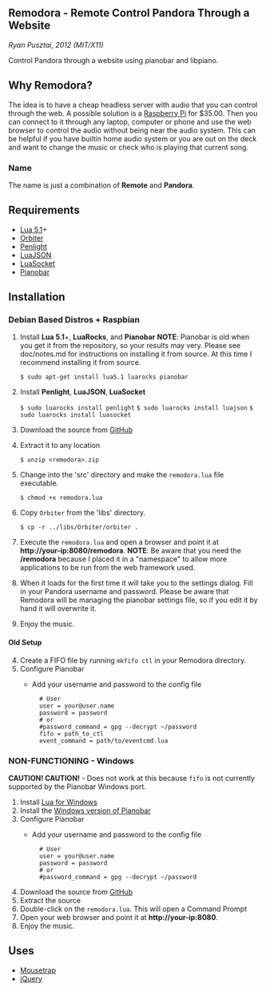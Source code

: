 ## Remodora - Remote Control Pandora Through a Website

_Ryan Pusztai, 2012 (MIT/X11)_

Control Pandora through a website using pianobar and libpiano.

## Why Remodora?

The idea is to have a cheap headless server with audio that you can control through the web. A possible
solution is a [Raspberry Pi](http://www.raspberrypi.org/) for $35.00. Then you can connect to it
through any laptop, computer or phone and use the web browser to control the audio without being near the
audio system. This can be helpful if you have builtin home audio system or you are out on the deck and want to
change the music or check who is playing that current song.

### Name

The name is just a combination of **Remote** and **Pandora**.

## Requirements

* [Lua 5.1](http://lua.org)+
* [Orbiter](http://github.com/stevedonovan/Orbiter)
* [Penlight](http://stevedonovan.github.com/Penlight/)
* [LuaJSON](https://github.com/harningt/luajson)
* [LuaSocket](http://w3.impa.br/~diego/software/luasocket/)
* [Pianobar](http://github.com/PromyLOPh/pianobar)

## Installation

### Debian Based Distros + Raspbian

1. Install **Lua 5.1**+, **LuaRocks**, and **Pianobar**
**NOTE**: Pianobar is old when you get it from the repository, so your results may very. Please see doc/notes.md for instructions on installing it from source.
At this time I recommend installing it from source.

	`$ sudo apt-get install lua5.1 luarocks pianobar`
2. Install **Penlight**, **LuaJSON**, **LuaSocket**

	`$ sudo luarocks install penlight`
	`$ sudo luarocks install luajson`
	`$ sudo luarocks install luasocket`
3. Download the source from [GitHub](https://github.com/rjpcomputing/Remodora/archive/master.zip)
4. Extract it to any location

	`$ unzip <remodora>.zip`
5. Change into the 'src' directory and make the `remodora.lua` file executable.

	`$ chmod +x remodora.lua`
6. Copy `Orbiter` from the 'libs' directory.

	`$ cp -r ../libs/Orbiter/orbiter .`
7. Execute the `remodora.lua` and open a browser and point it at **http://your-ip:8080/remodora**. **NOTE**: Be aware that you need the **/remodora** because I placed it in a "namespace" to allow more applications to be run from the web framework used.
8. When it loads for the first time it will take you to the settings dialog. Fill in your Pandora username and password. Please be aware that Remodora will be managing the pianobar settings file, so if you edit it by hand it will overwrite it.
9. Enjoy the music.

#### Old Setup

4. Create a FIFO file by running `mkfifo ctl` in your Remodora directory.
5. Configure Pianobar
	* Add your username and password to the config file

			# User
			user = your@user.name
			password = password
			# or
			#password_command = gpg --decrypt ~/password
			fifo = path_to_ctl
			event_command = path/to/eventcmd.lua

### NON-FUNCTIONING - Windows

**CAUTION! CAUTION!** - Does not work at this because `fifo` is not currently supported by the Pianobar Windows port.

1. Install [Lua for Windows](http://code.google.com/p/luaforwindows/)
2. Install the [Windows version of Pianobar](https://github.com/thedmd/pianobar-windows)
3. Configure Pianobar
	* Add your username and password to the config file

			# User
			user = your@user.name
			password = password
			# or
			#password_command = gpg --decrypt ~/password
2. Download the source from [GitHub](https://github.com/rjpcomputing/Remodora/archive/master.zip)
3. Extract the source
4. Double-click on the `remodora.lua`. This will open a Command Prompt
5. Open your web browser and point it at **http://your-ip:8080**.
6. Enjoy the music.

## Uses

* [Mousetrap](http://github.com/ccampbell/mousetrap)
* [jQuery](http://jquery.com/)
